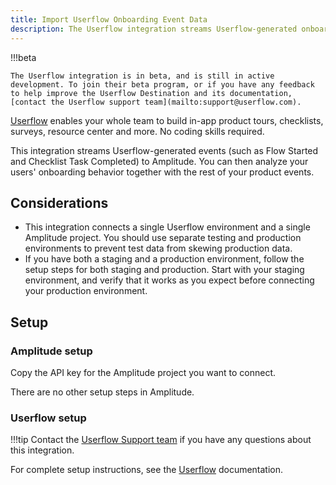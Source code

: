 ```yaml
---
title: Import Userflow Onboarding Event Data
description: The Userflow integration streams Userflow-generated onboarding events (such as Flow Started and Checklist Task Completed) to Amplitude. You can then analyze your users' onboarding behavior together with the rest of your product events.
---
```


!!!beta

    The Userflow integration is in beta, and is still in active development. To join their beta program, or if you have any feedback to help improve the Userflow Destination and its documentation, [contact the Userflow support team](mailto:support@userflow.com).

[Userflow](https://userflow.com) enables your whole team to build in-app product tours, checklists, surveys, resource center and more. No coding skills required.

This integration streams Userflow-generated events (such as Flow Started and Checklist Task Completed) to Amplitude. You can then analyze your users' onboarding behavior together with the rest of your product events.

## Considerations

- This integration connects a single Userflow environment and a single Amplitude project. You should use separate testing and production environments to prevent test data from skewing production data. 
- If you have both a staging and a production environment, follow the setup steps for both staging and production. Start with your staging environment, and verify that it works as you expect before connecting your production environment.

## Setup

### Amplitude setup

Copy the API key for the Amplitude project you want to connect.

There are no other setup steps in Amplitude. 

### Userflow setup

!!!tip
    Contact the [Userflow Support team](mailto:support@userflow.com) if you have any questions about this integration.

For complete setup instructions, see the [Userflow](https://userflow.com/docs/integrations/amplitude) documentation.
